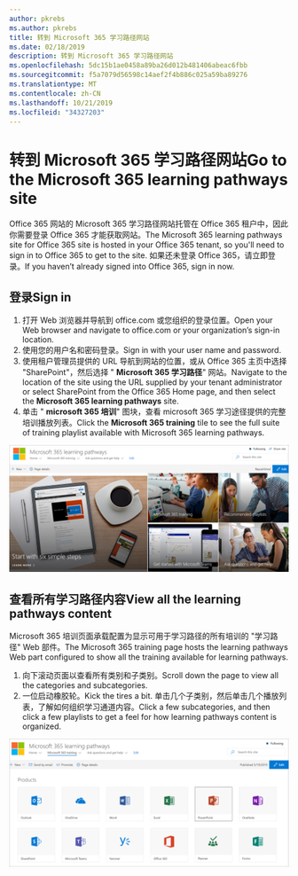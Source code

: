 ```yaml
---
author: pkrebs
ms.author: pkrebs
title: 转到 Microsoft 365 学习路径网站
ms.date: 02/18/2019
description: 转到 Microsoft 365 学习路径网站
ms.openlocfilehash: 5dc15b1ae0458a89ba26d012b481406abeac6fbb
ms.sourcegitcommit: f5a7079d56598c14aef2f4b886c025a59ba89276
ms.translationtype: MT
ms.contentlocale: zh-CN
ms.lasthandoff: 10/21/2019
ms.locfileid: "34327203"
---
```

# <a name="go-to-the-microsoft-365-learning-pathways-site"></a><span data-ttu-id="a48b8-103">转到 Microsoft 365 学习路径网站</span><span class="sxs-lookup"><span data-stu-id="a48b8-103">Go to the Microsoft 365 learning pathways site</span></span>

<span data-ttu-id="a48b8-104">Office 365 网站的 Microsoft 365 学习路径网站托管在 Office 365 租户中，因此你需要登录 Office 365 才能获取网站。</span><span class="sxs-lookup"><span data-stu-id="a48b8-104">The Microsoft 365 learning pathways site for Office 365 site is hosted in your Office 365 tenant, so you'll need to sign in to Office 365 to get to the site.</span></span> <span data-ttu-id="a48b8-105">如果还未登录 Office 365，请立即登录。</span><span class="sxs-lookup"><span data-stu-id="a48b8-105">If you haven’t already signed into Office 365, sign in now.</span></span> 

## <a name="sign-in"></a><span data-ttu-id="a48b8-106">登录</span><span class="sxs-lookup"><span data-stu-id="a48b8-106">Sign in</span></span>  

1.  <span data-ttu-id="a48b8-107">打开 Web 浏览器并导航到 office.com 或您组织的登录位置。</span><span class="sxs-lookup"><span data-stu-id="a48b8-107">Open your Web browser and navigate to office.com or your organization’s sign-in location.</span></span> 
2.  <span data-ttu-id="a48b8-108">使用您的用户名和密码登录。</span><span class="sxs-lookup"><span data-stu-id="a48b8-108">Sign in with your user name and password.</span></span>
3.  <span data-ttu-id="a48b8-109">使用租户管理员提供的 URL 导航到网站的位置，或从 Office 365 主页中选择 "SharePoint"，然后选择 " **Microsoft 365 学习路径**" 网站。</span><span class="sxs-lookup"><span data-stu-id="a48b8-109">Navigate to the location of the site using the URL supplied by your tenant administrator or select SharePoint from the Office 365 Home page, and then select the **Microsoft 365 learning pathways** site.</span></span> 
5. <span data-ttu-id="a48b8-110">单击 " **microsoft 365 培训**" 图块，查看 microsoft 365 学习途径提供的完整培训播放列表。</span><span class="sxs-lookup"><span data-stu-id="a48b8-110">Click the **Microsoft 365 training** tile to see the full suite of training playlist available with Microsoft 365 learning pathways.</span></span> 

![cg-goto](media/cg-goto.png)

## <a name="view-all-the-learning-pathways-content"></a><span data-ttu-id="a48b8-112">查看所有学习路径内容</span><span class="sxs-lookup"><span data-stu-id="a48b8-112">View all the learning pathways content</span></span>
<span data-ttu-id="a48b8-113">Microsoft 365 培训页面承载配置为显示可用于学习路径的所有培训的 "学习路径" Web 部件。</span><span class="sxs-lookup"><span data-stu-id="a48b8-113">The Microsoft 365 training page hosts the learning pathways Web part configured to show all the training available for learning pathways.</span></span> 

1. <span data-ttu-id="a48b8-114">向下滚动页面以查看所有类别和子类别。</span><span class="sxs-lookup"><span data-stu-id="a48b8-114">Scroll down the page to view all the categories and subcategories.</span></span>
2. <span data-ttu-id="a48b8-115">一位启动橡胶轮。</span><span class="sxs-lookup"><span data-stu-id="a48b8-115">Kick the tires a bit.</span></span> <span data-ttu-id="a48b8-116">单击几个子类别，然后单击几个播放列表，了解如何组织学习通道内容。</span><span class="sxs-lookup"><span data-stu-id="a48b8-116">Click a few subcategories, and then click a few playlists to get a feel for how learning pathways content is organized.</span></span> 

![cg-gotoall](media/cg-gotoall.png)

